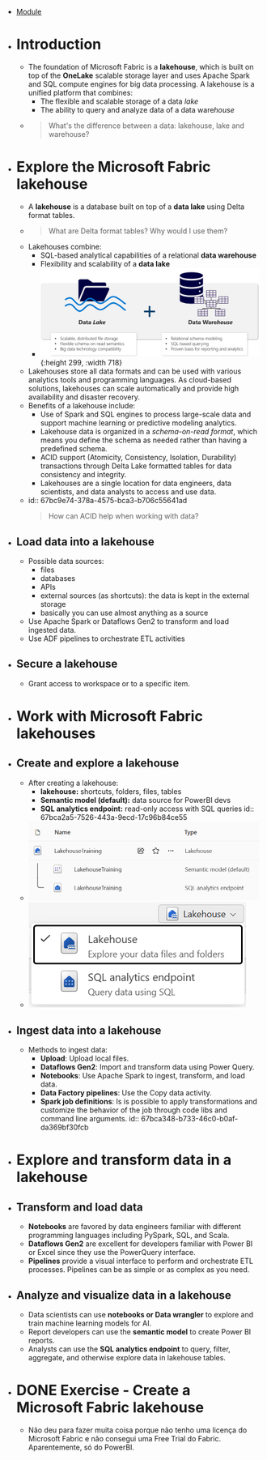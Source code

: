- [Module](https://learn.microsoft.com/en-gb/training/modules/get-started-lakehouses/)
- # Introduction
	- The foundation of Microsoft Fabric is a **lakehouse**, which is built on top of the **OneLake** scalable storage layer and uses Apache Spark and SQL compute engines for big data processing. A lakehouse is a unified platform that 
	  combines:
		- The flexible and scalable storage of a data *lake*
		- The ability to query and analyze data of a data ware*house*
	- > What's the difference between a data: lakehouse, lake and warehouse?
- # Explore the Microsoft Fabric lakehouse
	- A **lakehouse** is a database built on top of a **data lake** using Delta format tables.
	- > What are Delta format tables? Why would I use them?
	- Lakehouses combine:
		- SQL-based analytical capabilities of a relational **data warehouse**
		- Flexibility and scalability of a **data lake**
		- ![lakehouse-components.png](../assets/lakehouse-components_1740086987625_0.png){:height 299, :width 718}
	- Lakehouses store all data formats and can be used with various analytics tools and programming languages. As cloud-based solutions, lakehouses can scale automatically and provide high availability and disaster recovery.
	- Benefits of a lakehouse include:
		- Use of Spark and SQL engines to process large-scale data and support machine learning or predictive modeling analytics.
		- Lakehouse data is organized in a *schema-on-read format*, which means you define the schema as needed rather than having a predefined schema.
		- ACID support (Atomicity, Consistency, Isolation, Durability) transactions through Delta Lake formatted tables for data consistency and integrity.
		- Lakehouses are a single location for data engineers, data scientists, and data analysts to access and use data.
	- id:: 67bc9e74-378a-4575-bca3-b706c55641ad
	  > How can ACID help when working with data?
- ## Load data into a lakehouse
	- Possible data sources:
		- files
		- databases
		- APIs
		- external sources (as shortcuts): the data is kept in the external storage
		- basically you can use almost anything as a source
	- Use Apache Spark or Dataflows Gen2 to transform and load ingested data.
	- Use ADF pipelines to orchestrate ETL activities
- ## Secure a lakehouse
	- Grant access to workspace or to a specific item.
- # Work with Microsoft Fabric lakehouses
- ## Create and explore a lakehouse
	- After creating a lakehouse:
		- **lakehouse:** shortcuts, folders, files, tables
		- **Semantic model (default):** data source for PowerBI devs
		- **SQL analytics endpoint:** read-only access with SQL queries
		  id:: 67bca2a5-7526-443a-9ecd-17c96b84ce55
	- ![lakehouse-items.png](../assets/lakehouse-items_1740415698452_0.png)
	- ![explorer-modes.png](../assets/explorer-modes_1740415707304_0.png)
- ## Ingest data into a lakehouse
	- Methods to ingest data:
		- **Upload**: Upload local files.
		- **Dataflows Gen2**: Import and transform data using Power Query.
		- **Notebooks**: Use Apache Spark to ingest, transform, and load data.
		- **Data Factory pipelines**: Use the Copy data activity.
		- **Spark job definitions**: Is is possible to apply transformations and customize the behavior of the job through code libs and command line arguments.
		  id:: 67bca348-b733-46c0-b0af-da369bf30fcb
- # Explore and transform data in a lakehouse
- ## Transform and load data
	- **Notebooks** are favored by data engineers familiar with different programming languages including PySpark, SQL, and Scala.
	- **Dataflows Gen2** are excellent for developers familiar with Power BI or Excel since they use the PowerQuery interface.
	- **Pipelines** provide a visual interface to perform and orchestrate ETL 
	  processes. Pipelines can be as simple or as complex as you need.
- ## Analyze and visualize data in a lakehouse
	- Data scientists can use **notebooks or Data wrangler** to explore and train machine learning models for AI.
	- Report developers can use the **semantic model** to create Power BI reports.
	- Analysts can use the **SQL analytics endpoint** to query, filter, aggregate, and otherwise explore data in lakehouse tables.
- # DONE Exercise - Create a Microsoft Fabric lakehouse
	- Não deu para fazer muita coisa porque não tenho uma licença do Microsoft Fabric e não consegui uma Free Trial do Fabric. Aparentemente, só do PowerBI.